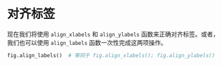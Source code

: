 # 对齐标签

现在我们将使用 `align_xlabels` 和 `align_ylabels` 函数来正确对齐标签。或者，我们也可以使用 `align_labels` 函数一次性完成这两项操作。

```python
fig.align_labels()  # 等同于 fig.align_xlabels(); fig.align_ylabels()
```
